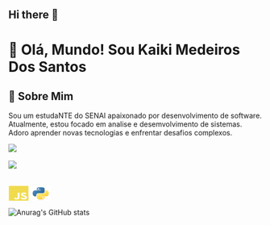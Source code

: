 ## Hi there 👋

<!--
**MEDEIROSkaiki/MEDEIROSkaiki** is a ✨ _special_ ✨ repository because its `README.md` (this file) appears on your GitHub profile.

Here are some ideas to get you started:

- 🔭 I’m currently working on ...
- 🌱 I’m currently learning ...
- 👯 I’m looking to collaborate on ...
- 🤔 I’m looking for help with ...
- 💬 Ask me about ...
- 📫 How to reach me: ...
- 😄 Pronouns: ...
- ⚡ Fun fact: ...
-->

# 👋 Olá, Mundo! Sou Kaiki Medeiros Dos Santos

## 🌟 Sobre Mim

Sou um estudaNTE do SENAI apaixonado por desenvolvimento de software. Atualmente, estou focado em analise e desemvolvimento de sistemas. Adoro aprender novas tecnologias e enfrentar desafios complexos.





 <a href="https://www.linkedin.com/in/kaike-medeiros-391092266" target="_blank"><img src="https://img.shields.io/badge/-LinkedIn-%230077B5?style=for-the-badge&logo=linkedin&logoColor=white" target="_blank"></a> 

<a href = "mailto:contatok19375m@gmail.com"><img src="https://img.shields.io/badge/-Gmail-%23333?style=for-the-badge&logo=gmail&logoColor=white" target="_blank"></a>

<div style="display: inline_block"><br><img align="center" alt="MEDEIROSkaiki" height="30" width="40" src="https://raw.githubusercontent.com/devicons/devicon/master/icons/javascript/javascript-plain.svg">

  <img align="center" alt="MEDEIROSkaiki" height="30" width="40" src="https://raw.githubusercontent.com/devicons/devicon/master/icons/python/python-original.svg">

![Anurag's GitHub stats](https://github-readme-stats.vercel.app/api?username=MEDEIROSkaiki&show_icons=true&theme=radical)

